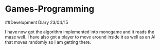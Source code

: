 # Games-Programming
##Development Diary 23/04/15

I have now got the algorithm implemented into monogame and it reads the maze well.
I have also got a player to move around inside it as well as an AI that moves randomly so I am getting there.
